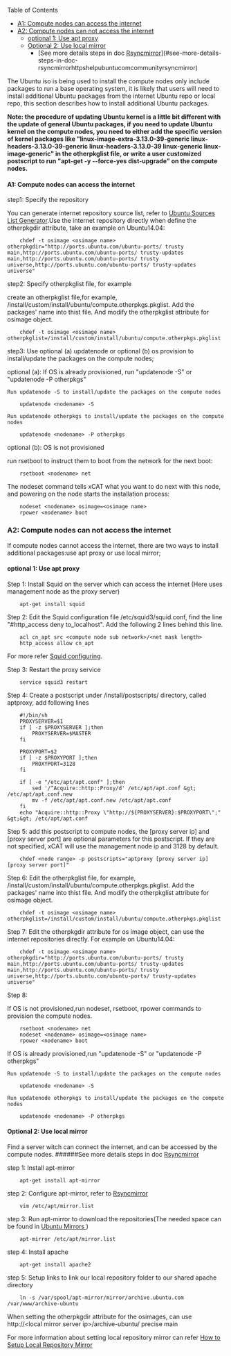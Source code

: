 <!-- START doctoc generated TOC please keep comment here to allow auto update -->
<!-- DON'T EDIT THIS SECTION, INSTEAD RE-RUN doctoc TO UPDATE -->
Table of Contents

  - [A1: Compute nodes can access the internet](#a1-compute-nodes-can-access-the-internet)
- [A2: Compute nodes can not access the internet](#a2-compute-nodes-can-not-access-the-internet)
  - [optional 1:  Use apt proxy](#optional-1--use-apt-proxy)
  - [Optional 2: Use local mirror](#optional-2-use-local-mirror)
      - [See more details steps in doc [Rsyncmirror](https://help.ubuntu.com/community/Rsyncmirror)](#see-more-details-steps-in-doc-rsyncmirrorhttpshelpubuntucomcommunityrsyncmirror)

<!-- END doctoc generated TOC please keep comment here to allow auto update -->

The Ubuntu iso is being used to install the compute nodes only include packages to run a base operating system, it is likely that users will need to install additional Ubuntu packages from the internet Ubuntu repo or local repo, this section describes how to install additional Ubuntu packages.

**Note: the procedure of updating Ubuntu kernel is a little bit different with the update of general Ubuntu packages, if you need to update Ubuntu kernel on the compute nodes, you need to either add the specific version of kernel packages like "linux-image-extra-3.13.0-39-generic linux-headers-3.13.0-39-generic linux-headers-3.13.0-39 linux-generic linux-image-generic" in the otherpkglist file, or write a user customized postscript to run "apt-get -y --force-yes dist-upgrade" on the compute nodes.**


#### A1: Compute nodes can access the internet

step1: Specify the repository

You can generate internet repository source list, refer to [Ubuntu Sources List Generator](http://repogen.simplylinux.ch/).Use the internet repository directly when define the otherpkgdir attribute, take an example on Ubuntu14.04: 

~~~~    
    chdef -t osimage <osimage name> otherpkgdir="http://ports.ubuntu.com/ubuntu-ports/ trusty main,http://ports.ubuntu.com/ubuntu-ports/ trusty-updates main,http://ports.ubuntu.com/ubuntu-ports/ trusty universe,http://ports.ubuntu.com/ubuntu-ports/ trusty-updates universe"
~~~~    

step2: Specify otherpkglist file, for example

create an otherpkglist file,for example, /install/custom/install/ubuntu/compute.otherpkgs.pkglist. Add the packages' name into thist file. And modify the otherpkglist attribute for osimage object. 

~~~~    
    chdef -t osimage <osimage name> otherpkglist=/install/custom/install/ubuntu/compute.otherpkgs.pkglist
~~~~    

step3: Use optional (a) updatenode or optional (b) os provision to install/update the packages on the compute nodes;

optional (a): If OS is already provisioned, run "updatenode <nodename> -S" or "updatenode <nodename> -P otherpkgs" 

    Run updatenode -S to install/update the packages on the compute nodes

~~~~
    updatenode <nodename> -S
~~~~

    Run updatenode otherpkgs to install/update the packages on the compute nodes

~~~~
    updatenode <nodename> -P otherpkgs 
~~~~

optional (b): OS is not provisioned

run rsetboot to instruct them to boot from the network for the next boot:

~~~~
    rsetboot <nodename> net
~~~~

The nodeset command tells xCAT what you want to do next with this node, and powering on the node starts the installation process:

~~~~
    nodeset <nodename> osimage=<osimage name>
    rpower <nodename> boot
~~~~ 

### A2: Compute nodes can not access the internet

If compute nodes cannot access the internet, there are two ways to install additional packages:use apt proxy or use local mirror;

#### optional 1:  Use apt proxy 

Step 1: Install Squid on the server which can access the internet (Here uses management node as the proxy server) 

~~~~    
    apt-get install squid
~~~~    

Step 2: Edit the Squid configuration file /etc/squid3/squid.conf, find the line "#http_access deny to_localhost". Add the following 2 lines behind this line. 

~~~~    
    acl cn_apt src <compute node sub network>/<net mask length>
    http_access allow cn_apt
~~~~    

For more refer [Squid configuring](http://wiki.squid-cache.org/SquidFaq/ConfiguringSquid). 

Step 3: Restart the proxy service 
 
~~~~   
    service squid3 restart
~~~~    

Step 4: Create a postscript under /install/postscripts/ directory, called aptproxy, add following lines 

~~~~    
    #!/bin/sh
    PROXYSERVER=$1
    if [ -z $PROXYSERVER ];then
        PROXYSERVER=$MASTER
    fi
    
    PROXYPORT=$2
    if [ -z $PROXYPORT ];then
        PROXYPORT=3128
    fi
    
    if [ -e "/etc/apt/apt.conf" ];then
        sed '/^Acquire::http::Proxy/d' /etc/apt/apt.conf &gt; /etc/apt/apt.conf.new
        mv -f /etc/apt/apt.conf.new /etc/apt/apt.conf
    fi
    echo "Acquire::http::Proxy \"http://${PROXYSERVER}:$PROXYPORT\";" &gt;&gt; /etc/apt/apt.conf
~~~~    

Step 5: add this postscript to compute nodes, the [proxy server ip] and [proxy server port] are optional parameters for this postscript. If they are not specified, xCAT will use the management node ip and 3128 by default. 
 
~~~~   
    chdef <node range> -p postscripts="aptproxy [proxy server ip] [proxy server port]"
~~~~    

Step 6: Edit the otherpkglist file, for example, /install/custom/install/ubuntu/compute.otherpkgs.pkglist. Add the packages' name into thist file. And modify the otherpkglist attribute for osimage object. 

~~~~    
    chdef -t osimage <osimage name> otherpkglist=/install/custom/install/ubuntu/compute.otherpkgs.pkglist
~~~~  

Step 7: Edit the otherpkgdir attribute for os image object, can use the internet repositories directly. For example on Ubuntu14.04:

~~~~    
    chdef -t osimage <osimage name> otherpkgdir="http://ports.ubuntu.com/ubuntu-ports/ trusty main,http://ports.ubuntu.com/ubuntu-ports/ trusty-updates main,http://ports.ubuntu.com/ubuntu-ports/ trusty universe,http://ports.ubuntu.com/ubuntu-ports/ trusty-updates universe"
~~~~  

Step 8: 

If OS is not provisioned,run nodeset, rsetboot, rpower commands to provision the compute nodes.  

~~~~
    rsetboot <nodename> net
    nodeset <nodename> osimage=<osimage name>
    rpower <nodename> boot
~~~~

If OS is already provisioned,run "updatenode <nodename> -S" or "updatenode <nodename> -P otherpkgs" 

    Run updatenode -S to install/update the packages on the compute nodes

~~~~
    updatenode <nodename> -S
~~~~

    Run updatenode otherpkgs to install/update the packages on the compute nodes

~~~~
    updatenode <nodename> -P otherpkgs 
~~~~

#### Optional 2: Use local mirror 

Find a server witch can connect the internet, and can be accessed by the compute nodes.
######See more details steps in doc [Rsyncmirror](https://help.ubuntu.com/community/Rsyncmirror)

step 1: Install apt-mirror 

~~~~    
    apt-get install apt-mirror
~~~~    

step 2: Configure apt-mirror, refer to [Rsyncmirror](https://help.ubuntu.com/community/Rsyncmirror) 

~~~~    
    vim /etc/apt/mirror.list
~~~~    

step 3: Run apt-mirror to download the repositories(The needed space can be found in [Ubuntu Mirrors ](https://wiki.ubuntu.com/Mirrors?action=show&redirect=Archive)) 

~~~~    
    apt-mirror /etc/apt/mirror.list
~~~~    

step 4: Install apache 
 
~~~~   
    apt-get install apache2
~~~~    

step 5: Setup links to link our local repository folder to our shared apache directory 
 
~~~~   
    ln -s /var/spool/apt-mirror/mirror/archive.ubuntu.com /var/www/archive-ubuntu
~~~~    

When setting the otherpkgdir attribute for the osimages, can use http://&lt;local mirror server ip&gt;/archive-ubuntu/ precise main 

For more information about setting local repository mirror can refer [How to Setup Local Repository Mirror](http://ubuntuforums.org/showthread.php?t=599479)
